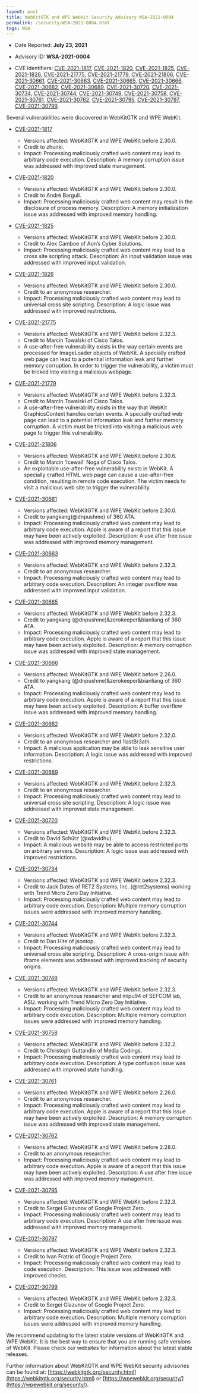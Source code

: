 ```yaml
---
layout: post
title: WebKitGTK and WPE WebKit Security Advisory WSA-2021-0004
permalink: /security/WSA-2021-0004.html
tags: WSA
---
```


* Date Reported: **July 23, 2021**

* Advisory ID: **WSA-2021-0004**

* CVE identifiers: [CVE-2021-1817](#CVE-2021-1817), [CVE-2021-1820](#CVE-2021-1820),
  [CVE-2021-1825](#CVE-2021-1825), [CVE-2021-1826](#CVE-2021-1826),
  [CVE-2021-21775](#CVE-2021-21775), [CVE-2021-21779](#CVE-2021-21779),
  [CVE-2021-21806](#CVE-2021-21806), [CVE-2021-30661](#CVE-2021-30661),
  [CVE-2021-30663](#CVE-2021-30663), [CVE-2021-30665](#CVE-2021-30665),
  [CVE-2021-30666](#CVE-2021-30666), [CVE-2021-30682](#CVE-2021-30682),
  [CVE-2021-30689](#CVE-2021-30689), [CVE-2021-30720](#CVE-2021-30720),
  [CVE-2021-30734](#CVE-2021-30734), [CVE-2021-30744](#CVE-2021-30744),
  [CVE-2021-30749](#CVE-2021-30749), [CVE-2021-30758](#CVE-2021-30758),
  [CVE-2021-30761](#CVE-2021-30761), [CVE-2021-30762](#CVE-2021-30762),
  [CVE-2021-30795](#CVE-2021-30795), [CVE-2021-30797](#CVE-2021-30797),
  [CVE-2021-30799](#CVE-2021-30799).


Several vulnerabilities were discovered in WebKitGTK and WPE WebKit.

* <a name="CVE-2021-1817" href="https://cve.mitre.org/cgi-bin/cvename.cgi?name=CVE-2021-1817">CVE-2021-1817</a>
  * Versions affected: WebKitGTK and WPE WebKit before 2.30.0.
  * Credit to zhunki.
  * Impact: Processing maliciously crafted web content may lead to
    arbitrary code execution. Description: A memory corruption issue was
    addressed with improved state management.

* <a name="CVE-2021-1820" href="https://cve.mitre.org/cgi-bin/cvename.cgi?name=CVE-2021-1820">CVE-2021-1820</a>
  * Versions affected: WebKitGTK and WPE WebKit before 2.30.0.
  * Credit to André Bargull.
  * Impact: Processing maliciously crafted web content may result in the
    disclosure of process memory. Description: A memory initialization
    issue was addressed with improved memory handling.

* <a name="CVE-2021-1825" href="https://cve.mitre.org/cgi-bin/cvename.cgi?name=CVE-2021-1825">CVE-2021-1825</a>
  * Versions affected: WebKitGTK and WPE WebKit before 2.30.0.
  * Credit to Alex Camboe of Aon’s Cyber Solutions.
  * Impact: Processing maliciously crafted web content may lead to a
    cross site scripting attack. Description: An input validation issue
    was addressed with improved input validation.

* <a name="CVE-2021-1826" href="https://cve.mitre.org/cgi-bin/cvename.cgi?name=CVE-2021-1826">CVE-2021-1826</a>
  * Versions affected: WebKitGTK and WPE WebKit before 2.30.0.
  * Credit to an anonymous researcher.
  * Impact: Processing maliciously crafted web content may lead to
    universal cross site scripting. Description: A logic issue was
    addressed with improved restrictions.

* <a name="CVE-2021-21775" href="https://cve.mitre.org/cgi-bin/cvename.cgi?name=CVE-2021-21775">CVE-2021-21775</a>
  * Versions affected: WebKitGTK and WPE WebKit before 2.32.3.
  * Credit to Marcin Towalski of Cisco Talos.
  * A use-after-free vulnerability exists in the way certain events are
    processed for ImageLoader objects of WebKit. A specially crafted web
    page can lead to a potential information leak and further memory
    corruption. In order to trigger the vulnerability, a victim must be
    tricked into visiting a malicious webpage.

* <a name="CVE-2021-21779" href="https://cve.mitre.org/cgi-bin/cvename.cgi?name=CVE-2021-21779">CVE-2021-21779</a>
  * Versions affected: WebKitGTK and WPE WebKit before 2.32.3.
  * Credit to Marcin Towalski of Cisco Talos.
  * A use-after-free vulnerability exists in the way that WebKit
    GraphicsContext handles certain events. A specially crafted web page
    can lead to a potential information leak and further memory
    corruption. A victim must be tricked into visiting a malicious web
    page to trigger this vulnerability.

* <a name="CVE-2021-21806" href="https://cve.mitre.org/cgi-bin/cvename.cgi?name=CVE-2021-21806">CVE-2021-21806</a>
  * Versions affected: WebKitGTK and WPE WebKit before 2.30.6.
  * Credit to Marcin 'Icewall' Noga of Cisco Talos.
  * An exploitable use-after-free vulnerability exists in WebKit. A
    specially crafted HTML web page can cause a use-after-free
    condition, resulting in remote code execution. The victim needs to
    visit a malicious web site to trigger the vulnerability.

* <a name="CVE-2021-30661" href="https://cve.mitre.org/cgi-bin/cvename.cgi?name=CVE-2021-30661">CVE-2021-30661</a>
  * Versions affected: WebKitGTK and WPE WebKit before 2.30.0.
  * Credit to yangkang(@dnpushme) of 360 ATA.
  * Impact: Processing maliciously crafted web content may lead to
    arbitrary code execution. Apple is aware of a report that this issue
    may have been actively exploited. Description: A use after free
    issue was addressed with improved memory management.

* <a name="CVE-2021-30663" href="https://cve.mitre.org/cgi-bin/cvename.cgi?name=CVE-2021-30663">CVE-2021-30663</a>
  * Versions affected: WebKitGTK and WPE WebKit before 2.32.3.
  * Credit to an anonymous researcher.
  * Impact: Processing maliciously crafted web content may lead to
    arbitrary code execution. Description: An integer overflow was
    addressed with improved input validation.

* <a name="CVE-2021-30665" href="https://cve.mitre.org/cgi-bin/cvename.cgi?name=CVE-2021-30665">CVE-2021-30665</a>
  * Versions affected: WebKitGTK and WPE WebKit before 2.32.3.
  * Credit to yangkang (@dnpushme)&zerokeeper&bianliang of 360 ATA.
  * Impact: Processing maliciously crafted web content may lead to
    arbitrary code execution. Apple is aware of a report that this issue
    may have been actively exploited. Description: A memory corruption
    issue was addressed with improved state management.

* <a name="CVE-2021-30666" href="https://cve.mitre.org/cgi-bin/cvename.cgi?name=CVE-2021-30666">CVE-2021-30666</a>
  * Versions affected: WebKitGTK and WPE WebKit before 2.26.0.
  * Credit to yangkang (@dnpushme)&zerokeeper&bianliang of 360 ATA.
  * Impact: Processing maliciously crafted web content may lead to
    arbitrary code execution. Apple is aware of a report that this issue
    may have been actively exploited. Description: A buffer overflow
    issue was addressed with improved memory handling.

* <a name="CVE-2021-30682" href="https://cve.mitre.org/cgi-bin/cvename.cgi?name=CVE-2021-30682">CVE-2021-30682</a>
  * Versions affected: WebKitGTK and WPE WebKit before 2.32.0.
  * Credit to an anonymous researcher and 1lastBr3ath.
  * Impact: A malicious application may be able to leak sensitive user
    information. Description: A logic issue was addressed with improved
    restrictions.

* <a name="CVE-2021-30689" href="https://cve.mitre.org/cgi-bin/cvename.cgi?name=CVE-2021-30689">CVE-2021-30689</a>
  * Versions affected: WebKitGTK and WPE WebKit before 2.32.3.
  * Credit to an anonymous researcher.
  * Impact: Processing maliciously crafted web content may lead to
    universal cross site scripting. Description: A logic issue was
    addressed with improved state management.

* <a name="CVE-2021-30720" href="https://cve.mitre.org/cgi-bin/cvename.cgi?name=CVE-2021-30720">CVE-2021-30720</a>
  * Versions affected: WebKitGTK and WPE WebKit before 2.32.3.
  * Credit to David Schütz (@xdavidhu).
  * Impact: A malicious website may be able to access restricted ports
    on arbitrary servers. Description: A logic issue was addressed with
    improved restrictions.

* <a name="CVE-2021-30734" href="https://cve.mitre.org/cgi-bin/cvename.cgi?name=CVE-2021-30734">CVE-2021-30734</a>
  * Versions affected: WebKitGTK and WPE WebKit before 2.32.3.
  * Credit to Jack Dates of RET2 Systems, Inc. (@ret2systems) working
    with Trend Micro Zero Day Initiative.
  * Impact: Processing maliciously crafted web content may lead to
    arbitrary code execution. Description: Multiple memory corruption
    issues were addressed with improved memory handling.

* <a name="CVE-2021-30744" href="https://cve.mitre.org/cgi-bin/cvename.cgi?name=CVE-2021-30744">CVE-2021-30744</a>
  * Versions affected: WebKitGTK and WPE WebKit before 2.32.3.
  * Credit to Dan Hite of jsontop.
  * Impact: Processing maliciously crafted web content may lead to
    universal cross site scripting. Description: A cross-origin issue
    with iframe elements was addressed with improved tracking of
    security origins.

* <a name="CVE-2021-30749" href="https://cve.mitre.org/cgi-bin/cvename.cgi?name=CVE-2021-30749">CVE-2021-30749</a>
  * Versions affected: WebKitGTK and WPE WebKit before 2.32.3.
  * Credit to an anonymous researcher and mipu94 of SEFCOM lab, ASU.
    working with Trend Micro Zero Day Initiative.
  * Impact: Processing maliciously crafted web content may lead to
    arbitrary code execution. Description: Multiple memory corruption
    issues were addressed with improved memory handling.

* <a name="CVE-2021-30758" href="https://cve.mitre.org/cgi-bin/cvename.cgi?name=CVE-2021-30758">CVE-2021-30758</a>
  * Versions affected: WebKitGTK and WPE WebKit before 2.32.2.
  * Credit to Christoph Guttandin of Media Codings.
  * Impact: Processing maliciously crafted web content may lead to
    arbitrary code execution. Description: A type confusion issue was
    addressed with improved state handling.

* <a name="CVE-2021-30761" href="https://cve.mitre.org/cgi-bin/cvename.cgi?name=CVE-2021-30761">CVE-2021-30761</a>
  * Versions affected: WebKitGTK and WPE WebKit before 2.26.0.
  * Credit to an anonymous researcher.
  * Impact: Processing maliciously crafted web content may lead to
    arbitrary code execution. Apple is aware of a report that this issue
    may have been actively exploited. Description: A memory corruption
    issue was addressed with improved state management.

* <a name="CVE-2021-30762" href="https://cve.mitre.org/cgi-bin/cvename.cgi?name=CVE-2021-30762">CVE-2021-30762</a>
  * Versions affected: WebKitGTK and WPE WebKit before 2.28.0.
  * Credit to an anonymous researcher.
  * Impact: Processing maliciously crafted web content may lead to
    arbitrary code execution. Apple is aware of a report that this issue
    may have been actively exploited. Description: A use after free
    issue was addressed with improved memory management.

* <a name="CVE-2021-30795" href="https://cve.mitre.org/cgi-bin/cvename.cgi?name=CVE-2021-30795">CVE-2021-30795</a>
  * Versions affected: WebKitGTK and WPE WebKit before 2.32.3.
  * Credit to Sergei Glazunov of Google Project Zero.
  * Impact: Processing maliciously crafted web content may lead to
    arbitrary code execution. Description: A use after free issue was
    addressed with improved memory management.

* <a name="CVE-2021-30797" href="https://cve.mitre.org/cgi-bin/cvename.cgi?name=CVE-2021-30797">CVE-2021-30797</a>
  * Versions affected: WebKitGTK and WPE WebKit before 2.32.3.
  * Credit to Ivan Fratric of Google Project Zero.
  * Impact: Processing maliciously crafted web content may lead to code
    execution. Description: This issue was addressed with improved
    checks.

* <a name="CVE-2021-30799" href="https://cve.mitre.org/cgi-bin/cvename.cgi?name=CVE-2021-30799">CVE-2021-30799</a>
  * Versions affected: WebKitGTK and WPE WebKit before 2.32.3.
  * Credit to Sergei Glazunov of Google Project Zero.
  * Impact: Processing maliciously crafted web content may lead to
    arbitrary code execution. Description: Multiple memory corruption
    issues were addressed with improved memory handling.


We recommend updating to the latest stable versions of WebKitGTK and WPE
WebKit. It is the best way to ensure that you are running safe versions
of WebKit. Please check our websites for information about the latest
stable releases.

Further information about WebKitGTK and WPE WebKit security advisories can be found at:
[https://webkitgtk.org/security.html](https://webkitgtk.org/security.html) or [https://wpewebkit.org/security/](https://wpewebkit.org/security/).
